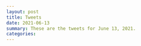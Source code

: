 ```yaml
---
layout: post
title: Tweets
date: 2021-06-13
summary: These are the tweets for June 13, 2021.
categories:
---
```


